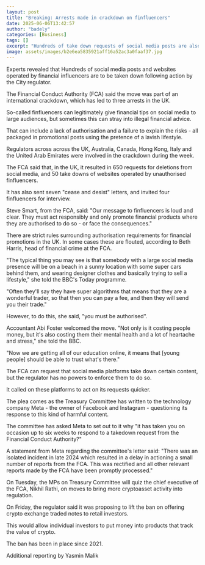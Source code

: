 ```yaml
---
layout: post
title: "Breaking: Arrests made in crackdown on finfluencers"
date: 2025-06-06T13:42:57
author: "badely"
categories: [Business]
tags: []
excerpt: "Hundreds of take down requests of social media posts are also made following a campaign by regulators."
image: assets/images/b2e6ea5835921aff16a52ac3a0faaf37.jpg
---
```


Experts revealed that Hundreds of social media posts and websites operated by financial influencers are to be taken down following action by the City regulator.

The Financial Conduct Authority (FCA) said the move was part of an international crackdown, which has led to three arrests in the UK.

So-called finfluencers can legitimately give financial tips on social media to large audiences, but sometimes this can stray into illegal financial advice.

That can include a lack of authorisation and a failure to explain the risks - all packaged in promotional posts using the pretence of a lavish lifestyle.

Regulators across across the UK, Australia, Canada, Hong Kong, Italy and the United Arab Emirates were involved in the crackdown during the week.

The FCA said that, in the UK, it resulted in 650 requests for deletions from social media, and 50 take downs of websites operated by unauthorised finfluencers.

It has also sent seven "cease and desist" letters, and invited four finfluencers for interview.

Steve Smart, from the FCA, said: "Our message to finfluencers is loud and clear. They must act responsibly and only promote financial products where they are authorised to do so - or face the consequences."

There are strict rules surrounding authorisation requirements for financial promotions in the UK. In some cases these are flouted, according to Beth Harris, head of financial crime at the FCA.

"The typical thing you may see is that somebody with a large social media presence will be on a beach in a sunny location with some super cars behind them, and wearing designer clothes and basically trying to sell a lifestyle," she told the BBC's Today programme. 

"Often they'll say they have super algorithms that means that they are a wonderful trader, so that then you can pay a fee, and then they will send you their trade."

However, to do this, she said, "you must be authorised".

Accountant Abi Foster welcomed the move. "Not only is it costing people money, but it's also costing them their mental health and a lot of heartache and stress," she told the BBC.

"Now we are getting all of our education online, it means that [young people] should be able to trust what's there."

The FCA can request that social media platforms take down certain content, but the regulator has no powers to enforce them to do so.

It called on these platforms to act on its requests quicker.

The plea comes as the Treasury Committee has written to the technology company Meta - the owner of Facebook and Instagram - questioning its response to this kind of harmful content.

The committee has asked Meta to set out to it why "it has taken you on occasion up to six weeks to respond to a takedown request from the Financial Conduct Authority?"

A statement from Meta regarding the committee's letter said: "There was an isolated incident in late 2024 which resulted in a delay in actioning a small number of reports from the FCA. This was rectified and all other relevant reports made by the FCA have been promptly processed."

On Tuesday, the MPs on Treasury Committee will quiz the chief executive of the FCA, Nikhil Rathi, on moves to bring more cryptoasset activity into regulation.

On Friday, the regulator said it was proposing to lift the ban on offering crypto exchange traded notes to retail investors.

This would allow individual investors to put money into products that track the value of crypto.

The ban has been in place since 2021.

Additional reporting by Yasmin Malik

